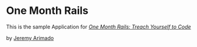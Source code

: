 # One Month Rails 

This is the sample Application for
[*One Month Rails: Treach Yourself to Code*](http://onemonthrails.com)

by [Jeremy Arimado](http://yeahnah.tv)

